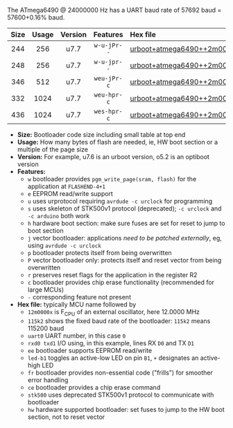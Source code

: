 The ATmega6490 @ 24000000 Hz has a UART baud rate of 57692 baud = 57600+0.16% baud.

|Size|Usage|Version|Features|Hex file|
|:-:|:-:|:-:|:-:|:--|
|244|256|u7.7|`w-u-jPr--`|[urboot+atmega6490++2m0000x++++4k8_uart0_rxe0_txe1_led+b7.hex](https://raw.githubusercontent.com/stefanrueger/urboot.hex/main/cores/megacore/atmega6490/external_oscillator/fcpu++2m0000_Hz/br++++4k8_bps/urboot+atmega6490++2m0000x++++4k8_uart0_rxe0_txe1_led+b7.hex)|
|248|256|u7.7|`w-u-jpr--`|[urboot+atmega6490++2m0000x++++4k8_uart0_rxe0_txe1_led+b7_fr.hex](https://raw.githubusercontent.com/stefanrueger/urboot.hex/main/cores/megacore/atmega6490/external_oscillator/fcpu++2m0000_Hz/br++++4k8_bps/urboot+atmega6490++2m0000x++++4k8_uart0_rxe0_txe1_led+b7_fr.hex)|
|346|512|u7.7|`weu-jPr-c`|[urboot+atmega6490++2m0000x++++4k8_uart0_rxe0_txe1_ee_led+b7_fr_ce.hex](https://raw.githubusercontent.com/stefanrueger/urboot.hex/main/cores/megacore/atmega6490/external_oscillator/fcpu++2m0000_Hz/br++++4k8_bps/urboot+atmega6490++2m0000x++++4k8_uart0_rxe0_txe1_ee_led+b7_fr_ce.hex)|
|332|1024|u7.7|`weu-hpr-c`|[urboot+atmega6490++2m0000x++++4k8_uart0_rxe0_txe1_ee_led+b7_fr_ce_hw.hex](https://raw.githubusercontent.com/stefanrueger/urboot.hex/main/cores/megacore/atmega6490/external_oscillator/fcpu++2m0000_Hz/br++++4k8_bps/urboot+atmega6490++2m0000x++++4k8_uart0_rxe0_txe1_ee_led+b7_fr_ce_hw.hex)|
|436|1024|u7.7|`wes-hpr-c`|[urboot+atmega6490++2m0000x++++4k8_uart0_rxe0_txe1_ee_led+b7_fr_ce_stk500_hw.hex](https://raw.githubusercontent.com/stefanrueger/urboot.hex/main/cores/megacore/atmega6490/external_oscillator/fcpu++2m0000_Hz/br++++4k8_bps/urboot+atmega6490++2m0000x++++4k8_uart0_rxe0_txe1_ee_led+b7_fr_ce_stk500_hw.hex)|

- **Size:** Bootloader code size including small table at top end
- **Usage:** How many bytes of flash are needed, ie, HW boot section or a multiple of the page size
- **Version:** For example, u7.6 is an urboot version, o5.2 is an optiboot version
- **Features:**
  + `w` bootloader provides `pgm_write_page(sram, flash)` for the application at `FLASHEND-4+1`
  + `e` EEPROM read/write support
  + `u` uses urprotocol requiring `avrdude -c urclock` for programming
  + `s` uses skeleton of STK500v1 protocol (deprecated); `-c urclock` and `-c arduino` both work
  + `h` hardware boot section: make sure fuses are set for reset to jump to boot section
  + `j` vector bootloader: applications *need to be patched externally*, eg, using `avrdude -c urclock`
  + `p` bootloader protects itself from being overwritten
  + `P` vector bootloader only: protects itself and reset vector from being overwritten
  + `r` preserves reset flags for the application in the register R2
  + `c` bootloader provides chip erase functionality (recommended for large MCUs)
  + `-` corresponding feature not present
- **Hex file:** typically MCU name followed by
  + `12m0000x` is F<sub>CPU</sub> of an external oscillator, here 12.0000 MHz
  + `115k2` shows the fixed baud rate of the bootloader: `115k2` means 115200 baud
  + `uart0` UART number, in this case `0`
  + `rxd0 txd1` I/O using, in this example, lines RX `D0` and TX `D1`
  + `ee` bootloader supports EEPROM read/write
  + `led-b1` toggles an active-low LED on pin `B1`, `+` designates an active-high LED
  + `fr` bootloader provides non-essential code ("frills") for smoother error handling
  + `ce` bootloader provides a chip erase command
  + `stk500` uses deprecated STK500v1 protocol to communicate with bootloader
  + `hw` hardware supported bootloader: set fuses to jump to the HW boot section, not to reset vector
